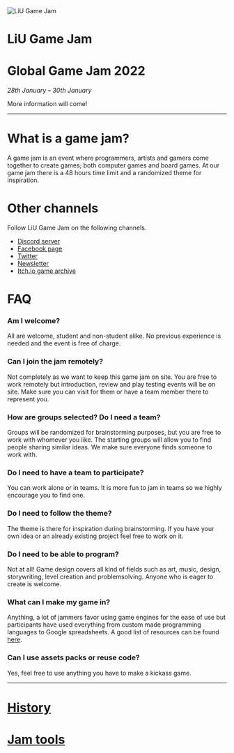 <div id="gamejam-header">
  <img src="/static/img/gamejam/logo.png" alt="LiU Game Jam">
  <h1>LiU Game Jam</h1>
</div>

# Global Game Jam 2022
*28th January – 30th January*

More information will come!

---

# What is a game jam?

A game jam is an event where programmers, artists and gamers come together to
create games; both computer games and board games. At our game jam there is a
48 hours time limit and a randomized theme for inspiration.

# Other channels
Follow LiU Game Jam on the following channels.

- [Discord server](https://discord.gg/eHgXYMS)
- [Facebook page](https://www.facebook.com/liugamejam/) 
- [Twitter](https://twitter.com/LiuGameJam)
- [Newsletter](http://us12.campaign-archive2.com/home/?u=092a6fffba8f6063437a51495&id=c3863c4bf5)
- [Itch.io game archive](https://itch.io/c/64050/liu-game-jam)

# FAQ

### Am I welcome?

All are welcome, student and non-student alike. No previous experience is
needed and the event is free of charge.

### Can I join the jam remotely?

Not completely as we want to keep this game jam on site. You are free to work remotely but introduction, review and play testing events will be on site. Make sure you can visit for them or have a team member there to represent you.

### How are groups selected? Do I need a team?

Groups will be randomized for brainstorming purposes, but you are free to work
with whomever you like. The starting groups will allow you to find people
sharing similar ideas. We make sure everyone finds someone to work with.

### Do I need to have a team to participate?

You can work alone or in teams. It is more fun to jam in teams so we highly encourage you to find one.

### Do I need to follow the theme?

The theme is there for inspiration during brainstorming. If you have your own idea or an already existing project feel free to work on it.

### Do I need to be able to program?

Not at all! Game design covers all kind of fields such as art, music, design,
storywriting, level creation and problemsolving. Anyone who is eager to create
is welcome.

### What can I make my game in?

Anything, a lot of jammers favor using game engines for the ease of use but participants have used everything from custom made programming languages to Google spreadsheets. A good list of resources can be found [here](/gamejam/tools/en).

### Can I use assets packs or reuse code?

Yes, feel free to use anything you have to make a kickass game.

---

# [History](/gamejam/history/en)

# [Jam tools](/gamejam/tools/en)
